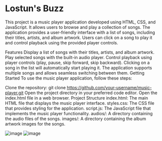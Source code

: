 # Lostun's Buzz

This project is a music player application developed using HTML, CSS, and JavaScript. It allows users to browse and play a collection of songs. The application provides a user-friendly interface with a list of songs, including their titles, artists, and album artwork. Users can click on a song to play it and control playback using the provided player controls.

Features
Display a list of songs with their titles, artists, and album artwork.
Play selected songs with the built-in audio player.
Control playback using player controls (play, pause, skip forward, skip backward).
Clicking on a song in the list will automatically start playing it.
The application supports multiple songs and allows seamless switching between them.
Getting Started
To use the music player application, follow these steps:

Clone the repository: git clone https://github.com/your-username/music-player.git
Open the project directory in your preferred code editor.
Open the index.html file in a web browser.
Project Structure
index.html: The main HTML file that displays the music player interface.
styles.css: The CSS file that provides styling for the application.
script.js: The JavaScript file that implements the music player functionality.
audios/: A directory containing the audio files of the songs.
images/: A directory containing the album artwork images for the songs.

![image](https://user-images.githubusercontent.com/96364929/186210530-550f3733-366c-42e3-9263-8a64b77f887d.png)
![image](https://user-images.githubusercontent.com/96364929/186210630-9569da01-3acf-4d35-b2a5-aea33ebc11f3.png)
